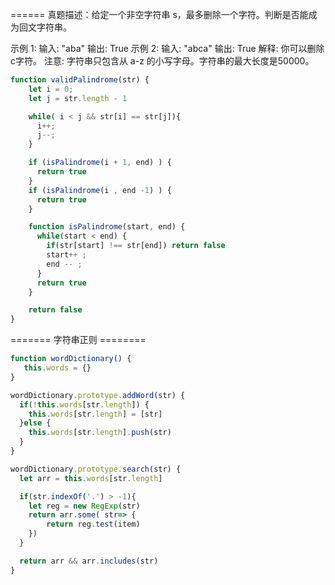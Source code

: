 ====== 
真题描述：给定一个非空字符串 s，最多删除一个字符。判断是否能成为回文字符串。

示例 1: 输入: "aba"
输出: True
示例 2:
输入: "abca"
输出: True
解释: 你可以删除c字符。
注意: 字符串只包含从 a-z 的小写字母。字符串的最大长度是50000。

```js
function validPalindrome(str) {
    let i = 0;
    let j = str.length - 1

    while( i < j && str[i] == str[j]){
      i++;
      j--;
    }

    if (isPalindrome(i + 1, end) ) { 
      return true
    }
    if (isPalindrome(i , end -1) ) { 
      return true
    }

    function isPalindrome(start, end) {
      while(start < end) {
        if(str[start] !== str[end]) return false
        start++ ;
        end -- ;
      }
      return true
    }

    return false
}
```

======= 字符串正则 ========

```js
function wordDictionary() {
   this.words = {}
}

wordDictionary.prototype.addWord(str) {
  if(!this.words[str.length]) {
    this.words[str.length] = [str]
  }else {
    this.words[str.length].push(str)
  }
}

wordDictionary.prototype.search(str) {
  let arr = this.words[str.length]

  if(str.indexOf('.') > -1){
    let reg = new RegExp(str)
    return arr.some( str=> {
        return reg.test(item)
    })
  }

  return arr && arr.includes(str)
}

```
